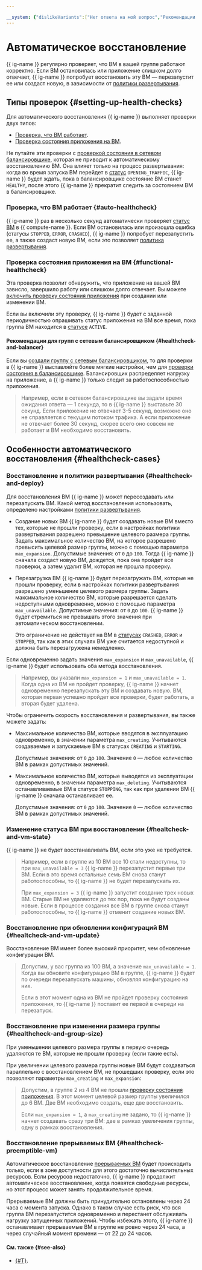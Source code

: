 ```yaml
---

__system: {"dislikeVariants":["Нет ответа на мой вопрос","Рекомендации не помогли","Содержание не соответсвует заголовку","Другое"]}
---
```

# Автоматическое восстановление

{{ ig-name }} регулярно проверяет, что ВМ в вашей группе работают корректно. Если ВМ остановилась или приложение слишком долго отвечает, {{ ig-name }} попробует восстановить эту ВМ — перезапустит ее или создаст новую, в зависимости от [политики развертывания](policies/deploy-policy.md).

## Типы проверок {#setting-up-health-checks}

Для автоматического восстановления {{ ig-name }} выполняет проверки двух типов:
* [Проверка, что ВМ работает](#auto-healthcheck).
* [Проверка состояния приложения на ВМ](#functional-healthcheck).

Не путайте эти проверки с [проверкой состояния в сетевом балансировщике](../../../network-load-balancer/concepts/health-check.md), которая не приводит к автоматическому восстановлению ВМ. Она влияет только на процесс развертывания: когда во время запуска ВМ перейдет в [статус](statuses.md) `OPENING_TRAFFIC`, {{ ig-name }} будет ждать, пока в балансировщике состояние ВМ станет `HEALTHY`, после этого {{ ig-name }} прекратит следить за состоянием ВМ в балансировщике.

### Проверка, что ВМ работает {#auto-healthcheck}

{{ ig-name }} раз в несколько секунд автоматически проверяет [статус ВМ](../vm-statuses.md) в {{ compute-name }}. Если ВМ остановилась или произошла ошибка (статусы `STOPPED`, `ERROR`, `CRASHED`), {{ ig-name }} попробует перезапустить ее, а также создаст новую ВМ, если это позволяет [политика развертывания](#healthcheck-and-deploy).

### Проверка состояния приложения на ВМ {#functional-healthcheck}

Эта проверка позволит обнаружить, что приложение на вашей ВМ зависло, завершило работу или слишком долго отвечает. Вы можете [включить проверку состояния приложения](../../operations/instance-groups/enable-autohealing.md) при создании или изменении ВМ.

Если вы включили эту проверку, {{ ig-name }} будет с заданной периодичностью опрашивать статус приложения на ВМ все время, пока группа ВМ находится в [статусе](statuses.md) `ACTIVE`.

#### Рекомендации для групп с сетевым балансировщиком {#healthcheck-and-balancer}

Если вы [создали группу с сетевым балансировщиком](../../operations/instance-groups/create-with-balancer.md), то для проверки в {{ ig-name }} выставляйте более мягкие настройки, чем для [проверки состояния в балансировщике](../../../network-load-balancer/concepts/health-check.md). Балансировщик распределяет нагрузку на приложение, а {{ ig-name }} только следит за работоспособностью приложения.

> Например, если в сетевом балансировщике вы задали время ожидания ответа — 1 секунда, то в {{ ig-name }} выставьте 30 секунд. Если приложение не отвечает 3-5 секунд, возможно оно не справляется с текущим потоком трафика. А если приложение не отвечает более 30 секунд, скорее всего оно совсем не работает и ВМ необходимо восстановить.

## Особенности автоматического восстановления {#healthcheck-cases}

### Восстановление и политики развертывания {#healthcheck-and-deploy}

Для восстановления ВМ {{ ig-name }} может пересоздавать или перезапускать ВМ. Какой метод восстановления использовать, определено настройками [политики развертывания](policies/deploy-policy.md).

* Создание новых ВМ
  {{ ig-name }} будет создавать новые ВМ вместо тех, которые не прошли проверку, если в настройках политики развертывания разрешено превышение целевого размера группы. Задать максимальное количество ВМ, на которое разрешено превысить целевой размер группы, можно с помощью параметра `max_expansion`. Допустимые значения: от `0` до `100`. Тогда {{ ig-name }} сначала создаст новую ВМ, дождется, пока она пройдет все проверки, а затем удалит ВМ, которая не прошла проверку.

* Перезагрузка ВМ
  {{ ig-name }} будет перезагружать ВМ, которые не прошли проверку, если в настройках политики развертывания разрешено уменьшение целевого размера группы. Задать максимальное количество ВМ, которые разрешается сделать недоступными одновременно, можно с помощью параметра `max_unavailable`. Допустимые значения: от `0` до `100`. {{ ig-name }} будет стремиться не превышать этого значения при автоматическом восстановлении.
  
  Это ограничение не действует на ВМ в [статусах](../vm-statuses.md) `CRASHED`, `ERROR` и `STOPPED`, так как в этих случаях ВМ уже считается недоступной и должна быть перезагружена немедленно.

Если одновременно задать значения `max_expansion` и `max_unavailable`, {{ ig-name }} будет использовать оба метода восстановления.

> Например, вы указали `max_expansion = 1` и `max_unavailable = 1`. Когда одна из ВМ не пройдет проверку, {{ ig-name }} начнет одновременно перезапускать эту ВМ и создавать новую. ВМ, которая первая успешно пройдет все проверки, будет работать, а вторая будет удалена.

Чтобы ограничить скорость восстановления и развертывания, вы также можете задать:
* Максимальное количество ВМ, которые вводятся в эксплуатацию одновременно, в значении параметра `max_creating`. Учитываются создаваемые и запускаемые ВМ в статусах `CREATING` и `STARTING`.

  Допустимые значения: от `0` до `100`. Значение `0` — любое количество ВМ в рамках допустимых значений.

* Максимальное количество ВМ, которые выводятся из эксплуатации одновременно, в значении параметра `max_deleting`. Учитываются останавливаемые ВМ в статусе `STOPPING`, так как при удалении ВМ {{ ig-name }} сначала останавливает ее.

  Допустимые значения: от `0` до `100`. Значение `0` — любое количество ВМ в рамках допустимых значений.

### Изменение статуса ВМ при восстановлении {#healtcheck-and-vm-state}

{{ ig-name }} не будет восстанавливать ВМ, если это уже не требуется.

> Например, если в группе из 10 ВМ все 10 стали недоступны, то при `max_unavailable = 3` {{ ig-name }} перезапустит первые три ВМ. Если в это время остальные семь ВМ снова станут работоспособны, то {{ ig-name }} не будет перезапускать их.
>
> При `max_expansion = 3` {{ ig-name }} запустит создание трех новых ВМ. Старые ВМ не удаляются до тех пор, пока не будут созданы новые. Если в процессе создания все ВМ в группе снова станут работоспособны, то {{ ig-name }} отменит создание новых ВМ.

### Восстановление при обновлении конфигураций ВМ {#healtcheck-and-vm-update}

Восстановление ВМ имеет более высокий приоритет, чем обновление конфигурации ВМ.

> Допустим, у вас группа из 100 ВМ, а значение `max_unavailable = 1`. Когда вы обновите конфигурацию ВМ в группе, {{ ig-name }} будет по очереди перезапускать машины, обновляя конфигурацию на них.
>
> Если в этот момент одна из ВМ не пройдет проверку состояния приложения, то {{ ig-name }} поставит ее первой в очереди на перезапуск.

### Восстановление при изменении размера группы {#healthcheck-and-group-size}

При уменьшении целевого размера группы в первую очередь удаляются те ВМ, которые не прошли проверку (если такие есть).

При увеличении целевого размера группы новые ВМ будут создаваться параллельно с восстановлением ВМ, не прошедших проверку, если это позволяют параметры `max_creating` и `max_expansion`:

> Допустим, в группе 2 из 4 ВМ не прошли [проверку состояния приложения](#functional-healthcheck). В этот момент целевой размер группы увеличился до 6 ВМ. Две ВМ необходимо создать, еще две восстановить.
>
> Если `max_expansion = 1`, а `max_creating` не задано, то {{ ig-name }} начнет создавать сразу три ВМ: две в рамках увеличения группы, одну в рамках восстановления.

### Восстановление прерываемых ВМ {#healthcheck-preemptible-vm}

Автоматическое восстановление [прерываемых ВМ](../preemptible-vm.md) будет происходить только, если в зоне доступности для этого достаточно вычислительных ресурсов. Если ресурсов недостаточно, {{ ig-name }} продолжит автоматическое восстановление, когда появятся свободные ресурсы, но этот процесс может занять продолжительное время.

Прерываемые ВМ должны быть принудительно остановлены через 24 часа с момента запуска. Однако в таком случае есть риск, что вся группа ВМ перезапустится одновременно и перестанет обслуживать нагрузку запущенных приложений. Чтобы избежать этого, {{ ig-name }} останавливает прерываемые ВМ в группе не ровно через 24 часа, а через случайный момент времени — от 22 до 24 часов.

#### См. также {#see-also}

* [{#T}](../../operations/instance-groups/enable-autohealing.md).